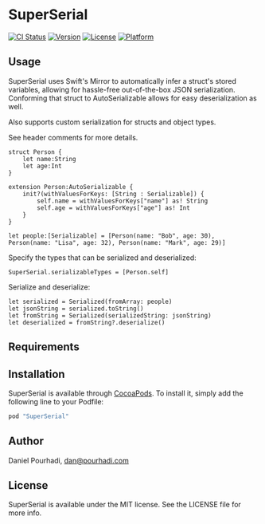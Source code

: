 # SuperSerial

[![CI Status](http://img.shields.io/travis/pourhadi/SuperSerial.svg?style=flat)](https://travis-ci.org/pourhadi/SuperSerial)
[![Version](https://img.shields.io/cocoapods/v/SuperSerial.svg?style=flat)](http://cocoapods.org/pods/SuperSerial)
[![License](https://img.shields.io/cocoapods/l/SuperSerial.svg?style=flat)](http://cocoapods.org/pods/SuperSerial)
[![Platform](https://img.shields.io/cocoapods/p/SuperSerial.svg?style=flat)](http://cocoapods.org/pods/SuperSerial)

## Usage

SuperSerial uses Swift's Mirror to automatically infer a struct's stored variables, allowing for hassle-free out-of-the-box JSON serialization. Conforming that struct to AutoSerializable allows for easy deserialization as well.

Also supports custom serialization for structs and object types.

See header comments for more details.



    struct Person {
        let name:String
        let age:Int
    }
    
    extension Person:AutoSerializable {
        init?(withValuesForKeys: [String : Serializable]) {
            self.name = withValuesForKeys["name"] as! String
            self.age = withValuesForKeys["age"] as! Int
        }
    }
    
    let people:[Serializable] = [Person(name: "Bob", age: 30), Person(name: "Lisa", age: 32), Person(name: "Mark", age: 29)]

Specify the types that can be serialized and deserialized:

    SuperSerial.serializableTypes = [Person.self]
    
Serialize and deserialize:

    let serialized = Serialized(fromArray: people)
    let jsonString = serialized.toString()
    let fromString = Serialized(serializedString: jsonString)
    let deserialized = fromString?.deserialize()

## Requirements

## Installation

SuperSerial is available through [CocoaPods](http://cocoapods.org). To install
it, simply add the following line to your Podfile:

```ruby
pod "SuperSerial"
```

## Author

Daniel Pourhadi, dan@pourhadi.com

## License

SuperSerial is available under the MIT license. See the LICENSE file for more info.

